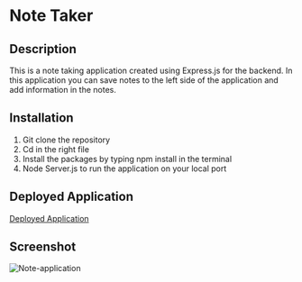 # Note Taker

## Description
This is a note taking application created using Express.js for the backend. In this application you can save notes to the left side of the application and add information in the notes.

## Installation
1. Git clone the repository
2. Cd in the right file
3. Install the packages by typing npm install in the terminal
4. Node Server.js to run the application on your local port

## Deployed Application
  [Deployed Application](https://note-taker-express-bzs2.onrender.com/)
## Screenshot
![Note-application](https://github.com/user-attachments/assets/75554777-8cd3-4e84-99be-848b980bb7c3)

